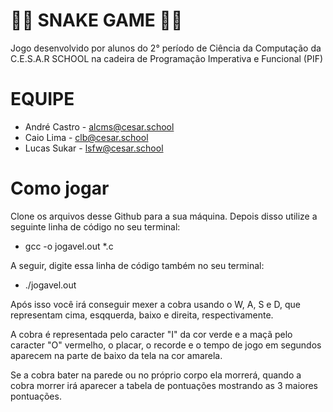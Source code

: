 # 🐍🍎 SNAKE GAME 🍎🐍

Jogo desenvolvido por alunos do 2° período de Ciência da Computação da C.E.S.A.R SCHOOL na cadeira de Programação Imperativa e Funcional (PIF)

# EQUIPE

  - André Castro - alcms@cesar.school
  - Caio Lima - clb@cesar.school
  - Lucas Sukar - lsfw@cesar.school

# Como jogar

Clone os arquivos desse Github para a sua máquina. Depois disso utilize a seguinte linha de código no seu terminal:

  - gcc -o jogavel.out *.c

A seguir, digite essa linha de código também no seu terminal:

  - ./jogavel.out

Após isso você irá conseguir mexer a cobra usando o W, A, S e D, que representam cima, esqquerda, baixo e direita, respectivamente.

A cobra é representada pelo caracter "I" da cor verde e a maçã pelo caracter "O" vermelho, o placar, o recorde e o tempo de jogo em segundos aparecem na parte de baixo da tela na cor amarela.

Se a cobra bater na parede ou no próprio corpo ela morrerá, quando a cobra morrer irá aparecer a tabela de pontuações mostrando as 3 maiores pontuações.
